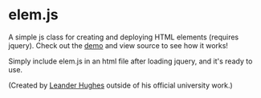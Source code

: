 # elem.js
A simple js class for creating and deploying HTML elements (requires jquery). Check out the <a href="https://leanderhughes.github.io/elem/demo.html">demo</a> and view source to see how it works!

Simply include elem.js in an html file after loading jquery, and it's ready to use.

(Created by <a href="http://www.leanderhughes.com">Leander Hughes</a> outside of his official university work.)
